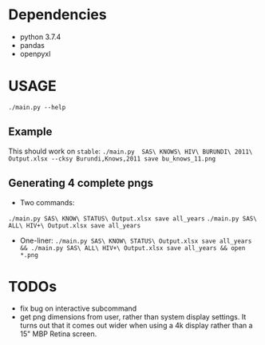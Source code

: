 # Dependencies
* python 3.7.4
* pandas
* openpyxl
# USAGE
`./main.py --help`
## Example
This should work on `stable`:
`./main.py  SAS\ KNOWS\ HIV\ BURUNDI\ 2011\ Output.xlsx --cksy Burundi,Knows,2011 save bu_knows_11.png`

## Generating 4 complete pngs
* Two commands:

`./main.py SAS\ KNOW\ STATUS\ Output.xlsx save all_years`
`./main.py SAS\ ALL\ HIV+\ Output.xlsx save all_years`

* One-liner:
`./main.py SAS\ KNOW\ STATUS\ Output.xlsx save all_years && ./main.py SAS\ ALL\ HIV+\ Output.xlsx save all_years && open *.png`

# TODOs
* fix bug on interactive subcommand
* get png dimensions from user, rather than system display settings. It turns out that it comes out wider when using a 4k display rather than a 15" MBP Retina screen.